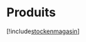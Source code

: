 # Produits

[!include[stockenmagasin](produits.stockenmagasin.autogen.md)]


























































































































































